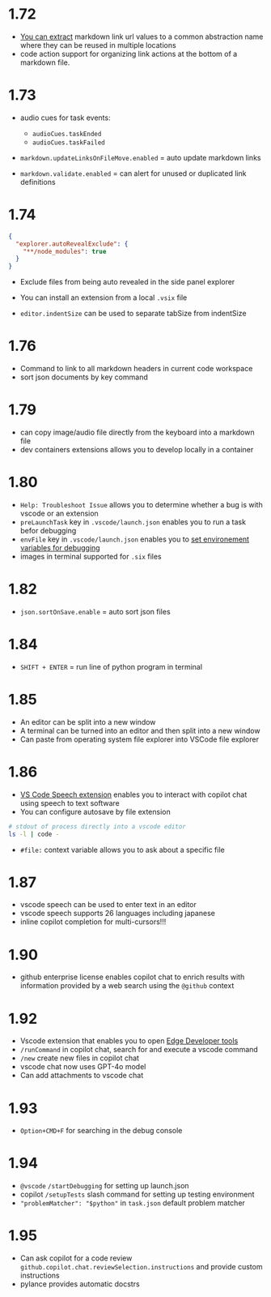 # 1.72

- [You can extract](https://code.visualstudio.com/updates/v1_72#_extract-to-link-definition-for-markdown) markdown link url values to a common abstraction name where they can be reused in multiple locations
- code action support for organizing link actions at the bottom of a markdown file.

# 1.73
- audio cues for task events:
  - ```audioCues.taskEnded```
  - ```audioCues.taskFailed```

- ```markdown.updateLinksOnFileMove.enabled``` = auto update markdown links

- ```markdown.validate.enabled``` = can alert for unused or duplicated link definitions



# 1.74
```json
{
  "explorer.autoRevealExclude": {
    "**/node_modules": true
  }
}

```
- Exclude files from being auto revealed in the side panel explorer
- You can install an extension from a local ```.vsix``` file

- ```editor.indentSize``` can be used to separate tabSize from indentSize


# 1.76
- Command to link to all markdown headers in current code workspace
- sort json documents by key command


# 1.79
- can copy image/audio file directly from the keyboard into a markdown file
- dev containers extensions allows you to develop locally in a container

# 1.80
- ```Help: Troubleshoot Issue``` allows you to determine whether a bug is with vscode or an extension
- ```preLaunchTask``` key in ```.vscode/launch.json``` enables you to run a task befor debugging
- ```envFile``` key in ```.vscode/launch.json``` enables you to [set environement variables for debugging](https://code.visualstudio.com/docs/python/environments#_environment-variables)
- images in terminal supported for ```.six``` files

# 1.82
- ```json.sortOnSave.enable``` = auto sort json files

# 1.84
- ```SHIFT + ENTER``` = run line of python program in terminal

# 1.85
- An editor can be split into a new window
- A terminal can be turned into an editor and then split into a new window
- Can paste from operating system file explorer into VSCode file explorer

# 1.86
- [VS Code Speech extension](https://marketplace.visualstudio.com/items?itemName=ms-vscode.vscode-speech) enables you to interact with copilot chat using speech to text software
- You can configure autosave by file extension

```bash
# stdout of process directly into a vscode editor
ls -l | code -
```

- ```#file:``` context variable allows you to ask about a specific file

# 1.87
- vscode speech can be used to enter text in an editor
- vscode speech supports 26 languages including japanese
- inline copilot completion for multi-cursors!!!

# 1.90
- github enterprise license enables copilot chat to enrich results with information provided by a web search using the ```@github``` context

# 1.92
- Vscode extension that enables you to open [Edge Developer tools](https://marketplace.visualstudio.com/items?itemName=ms-edgedevtools.vscode-edge-devtools)
- ```/runCommand``` in copilot chat, search for and execute a vscode command
- ```/new``` create new files in copilot chat
- vscode chat now uses GPT-4o model
- Can add attachments to vscode chat


# 1.93
- ```Option+CMD+F``` for searching in the debug console

# 1.94
- ```@vscode``` ```/startDebugging``` for setting up launch.json
- copilot ```/setupTests``` slash command for setting up testing environment
- ```"problemMatcher": "$python"``` in ```task.json``` default problem matcher

# 1.95
- Can ask copilot for a code review ```github.copilot.chat.reviewSelection.instructions``` and provide custom instructions
- pylance provides automatic docstrs